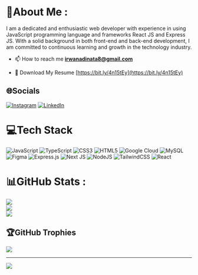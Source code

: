 # 💫About Me :
I am a dedicated and enthusiastic web developer with experience in using JavaScript programming language and frameworks React JS and Express JS. With a solid background in both front-end and back-end development, I am committed to continuous learning and growth in the technology industry.

- 📫 How to reach me **irwanadinata8@gmail.com**

- 📄 Download My Resume [https://bit.ly/4n15tEy](https://bit.ly/4n15tEy)

## 🌐Socials
[![Instagram](https://img.shields.io/badge/Instagram-%23E4405F.svg?logo=Instagram&logoColor=white)](https://instagram.com/irwanadinata_) [![LinkedIn](https://img.shields.io/badge/LinkedIn-%230077B5.svg?logo=linkedin&logoColor=white)](https://linkedin.com/in/irwanadinata) 

# 💻Tech Stack
![JavaScript](https://img.shields.io/badge/javascript-%23323330.svg?style=for-the-badge&logo=javascript&logoColor=%23F7DF1E) ![TypeScript](https://img.shields.io/badge/typescript-%23007ACC.svg?style=for-the-badge&logo=typescript&logoColor=white) ![CSS3](https://img.shields.io/badge/css3-%231572B6.svg?style=for-the-badge&logo=css3&logoColor=white) ![HTML5](https://img.shields.io/badge/html5-%23E34F26.svg?style=for-the-badge&logo=html5&logoColor=white) ![Google Cloud](https://img.shields.io/badge/Google%20Cloud-%234285F4.svg?style=for-the-badge&logo=google-cloud&logoColor=white) ![MySQL](https://img.shields.io/badge/mysql-%2300f.svg?style=for-the-badge&logo=mysql&logoColor=white) 	![Figma](https://img.shields.io/badge/figma-%23F24E1E.svg?style=for-the-badge&logo=figma&logoColor=white) ![Express.js](https://img.shields.io/badge/express.js-%23404d59.svg?style=for-the-badge&logo=express&logoColor=%2361DAFB) ![Next JS](https://img.shields.io/badge/Next-black?style=for-the-badge&logo=next.js&logoColor=white) ![NodeJS](https://img.shields.io/badge/node.js-6DA55F?style=for-the-badge&logo=node.js&logoColor=white) ![TailwindCSS](https://img.shields.io/badge/tailwindcss-%2338B2AC.svg?style=for-the-badge&logo=tailwind-css&logoColor=white) ![React](https://img.shields.io/badge/react-%2320232a.svg?style=for-the-badge&logo=react&logoColor=%2361DAFB)
# 📊GitHub Stats :
![](https://github-readme-stats.vercel.app/api?username=irwanadinata&theme=radical&hide_border=false&include_all_commits=true&count_private=false)<br/>
![](https://github-readme-streak-stats.herokuapp.com/?user=irwanadinata&theme=radical&hide_border=false)<br/>
![](https://github-readme-stats.vercel.app/api/top-langs/?username=irwanadinata&theme=radical&hide_border=false&include_all_commits=true&count_private=false&layout=compact)

## 🏆GitHub Trophies
![](https://github-trophies.vercel.app/?username=irwanadinata&theme=radical&no-frame=false&no-bg=false&margin-w=4)

---
[![](https://visitcount.itsvg.in/api?id=irwanadinata&icon=0&color=0)](https://visitcount.itsvg.in)
